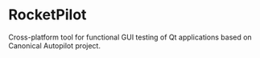 # RocketPilot

Cross-platform tool for functional GUI testing of Qt applications based on Canonical Autopilot project.
